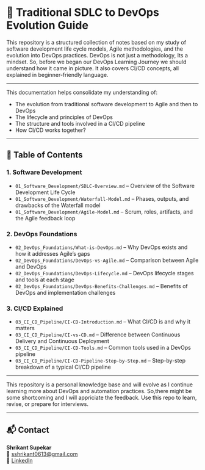 # 📘 Traditional SDLC to DevOps Evolution Guide

This repository is a structured collection of notes based on my study of software development life cycle models, Agile methodologies, and the evolution into DevOps practices. 
DevOps is not just a methodology, Its a mindset. So, before we began our DevOps Learning Journey we should understand how it came in picture.
It also covers CI/CD concepts, all explained in beginner-friendly language.

---

This documentation helps consolidate my understanding of:
- The evolution from traditional software development to Agile and then to DevOps
- The lifecycle and principles of DevOps
- The structure and tools involved in a CI/CD pipeline
- How CI/CD works together?

---

## 📂 Table of Contents

### 1. Software Development
- `01_Software_Development/SDLC-Overview.md` – Overview of the Software Development Life Cycle
- `01_Software_Development/Waterfall-Model.md` – Phases, outputs, and drawbacks of the Waterfall model
- `01_Software_Development/Agile-Model.md` – Scrum, roles, artifacts, and the Agile feedback loop

### 2. DevOps Foundations
- `02_DevOps_Foundations/What-is-DevOps.md` – Why DevOps exists and how it addresses Agile’s gaps
- `02_DevOps_Foundations/DevOps-vs-Agile.md` – Comparison between Agile and DevOps
- `02_DevOps_Foundations/DevOps-Lifecycle.md` – DevOps lifecycle stages and tools at each stage
- `02_DevOps_Foundations/DevOps-Benefits-Challenges.md` – Benefits of DevOps and implementation challenges

### 3. CI/CD Explained
- `03_CI_CD_Pipeline/CI-CD-Introduction.md` – What CI/CD is and why it matters
- `03_CI_CD_Pipeline/CI-vs-CD.md` – Difference between Continuous Delivery and Continuous Deployment
- `03_CI_CD_Pipeline/CI-CD-Tools.md` – Common tools used in a DevOps pipeline
- `03_CI_CD_Pipeline/CI-CD-Pipeline-Step-by-Step.md` – Step-by-step breakdown of a typical CI/CD pipeline

---

This repository is a personal knowledge base and will evolve as I continue learning more about DevOps and automation practices. So,there might be some shortcoming and I will appriciate the feedback.
Use this repo to learn, revise, or prepare for interviews.

---

## 📬 Contact

**Shrikant Supekar**  
📧 sshrikant0613@gmail.com  
🔗 [LinkedIn](https://linkedin.com/in/shrikantsupekar)



